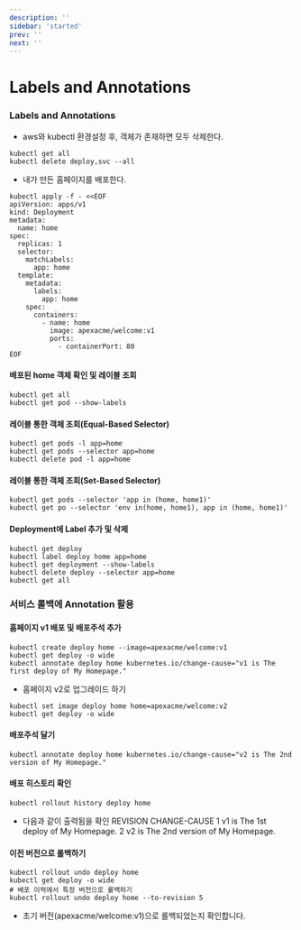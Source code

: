 ```yaml
---
description: ''
sidebar: 'started'
prev: ''
next: ''
---
```


# Labels and Annotations

### Labels and Annotations

- aws와 kubectl 환경설정 후, 객체가 존재하면 모두 삭제한다.

```
kubectl get all
kubectl delete deploy,svc --all
```

- 내가 만든 홈페이지를 배포한다.
```
kubectl apply -f - <<EOF
apiVersion: apps/v1
kind: Deployment
metadata:
  name: home
spec:
  replicas: 1
  selector:
    matchLabels:
      app: home
  template:
    metadata:
      labels:
        app: home
    spec:
      containers:
        - name: home
          image: apexacme/welcome:v1
          ports:
            - containerPort: 80
EOF
```

#### 배포된 home 객체 확인 및 레이블 조회
```
kubectl get all
kubectl get pod --show-labels
```

#### 레이블 통한 객체 조회(Equal-Based Selector)
```
kubectl get pods -l app=home
kubectl get pods --selector app=home
kubectl delete pod -l app=home
```

#### 레이블 통한 객체 조회(Set-Based Selector)
```
kubectl get pods --selector 'app in (home, home1)'
kubectl get po --selector 'env in(home, home1), app in (home, home1)'
```

#### Deployment에 Label 추가 및 삭제
```
kubectl get deploy
kubectl label deploy home app=home
kubectl get deployment --show-labels
kubectl delete deploy --selector app=home
kubectl get all
```

### 서비스 롤백에 Annotation 활용


#### 홈페이지 v1 배포 및 배포주석 추가
```
kubectl create deploy home --image=apexacme/welcome:v1
kubectl get deploy -o wide
kubectl annotate deploy home kubernetes.io/change-cause="v1 is The first deploy of My Homepage."
```

- 홈페이지 v2로 업그레이드 하기
```
kubectl set image deploy home home=apexacme/welcome:v2
kubectl get deploy -o wide
```

#### 배포주석 달기
```
kubectl annotate deploy home kubernetes.io/change-cause="v2 is The 2nd version of My Homepage."
```

#### 배포 히스토리 확인
```
kubectl rollout history deploy home
```
- 다음과 같이 출력됨을 확인
  REVISION     CHANGE-CAUSE
  1 v1 is The 1st deploy of My Homepage.
  2 v2 is The 2nd version of My Homepage.

#### 이전 버전으로 롤백하기
```
kubectl rollout undo deploy home
kubectl get deploy -o wide
# 배포 이력에서 특정 버전으로 롤백하기
kubectl rollout undo deploy home --to-revision 5
```

- 초기 버전(apexacme/welcome:v1)으로 롤백되었는지 확인합니다.